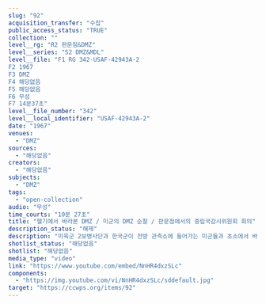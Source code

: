 ```yaml
---
slug: "92"
acquisition_transfer: "수집"
public_access_status: "TRUE"
collection: ""
level__rg: "R2 판문점&DMZ"
level__series: "S2 DMZ&MDL"
level__file: "F1 RG 342-USAF-42943A-2
F2 1967
F3 DMZ 
F4 해당없음
F5 해당없음 
F6 무성 
F7 14분37초"
level__file_number: "342"
level__local_identifier: "USAF-42943A-2"
date: "1967"
venues: 
  - "DMZ"
sources: 
  - "해당없음"
creators: 
  - "해당없음"
subjects: 
  - "DMZ"
tags: 
  - "open-collection"
audio: "무성"
time_courts: "10분 27초"
title: "헬기에서 바라본 DMZ / 미군의 DMZ 순찰 / 판문점에서의 중립국감시위원회 회의"
description_status: "해제"
description: "미육군 2보병사단과 한국군이 전방 관측소에 들어가는 미군들과 초소에서 바라보는 북한 지역, 전차로 이동하는 장면 등이 담겨 있다. 미군과 한국군의 수사팀이 미확인 병사가 도랑에 사망한 것을 보여주고, 전초 기지에 기관총을 거취한 상태에 있는 미군이 나온다. "
shotlist_status: "해당없음"
shotlist: "해당없음"
media_type: "video"
link: "https://www.youtube.com/embed/NnHR4dxzSLc"
components: 
  - "https://img.youtube.com/vi/NnHR4dxzSLc/sddefault.jpg"
target: "https://ccwps.org/items/92"
---
```

